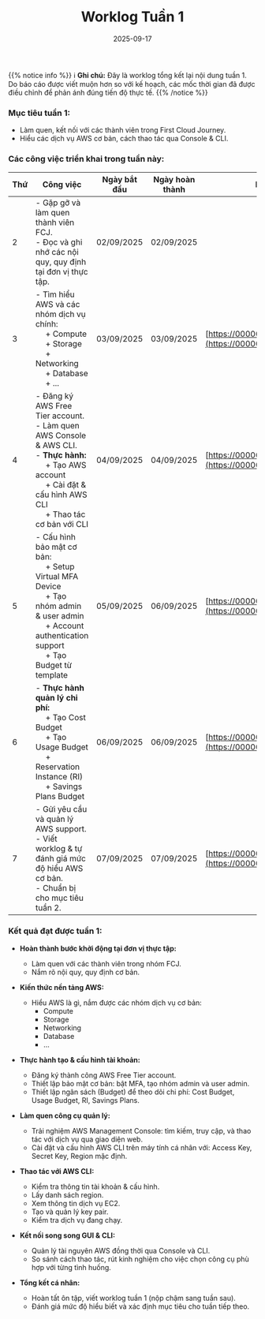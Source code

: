 ﻿---
title: "Worklog Tuần 1"
date: 2025-09-17
weight: 1
chapter: false
pre: " <b> 1.1. </b> "
---

{{% notice info %}}
ℹ️ **Ghi chú:** Đây là worklog tổng kết lại nội dung tuần 1. Do báo cáo được viết muộn hơn so với kế hoạch, các mốc thời gian đã được điều chỉnh để phản ánh đúng tiến độ thực tế.
{{% /notice %}}

### Mục tiêu tuần 1:

* Làm quen, kết nối với các thành viên trong First Cloud Journey.
* Hiểu các dịch vụ AWS cơ bản, cách thao tác qua Console & CLI.

### Các công việc triển khai trong tuần này:

| Thứ | Công việc                                                                                                                                                                                           | Ngày bắt đầu | Ngày hoàn thành | Nguồn tài liệu                                                                |
| --- |-----------------------------------------------------------------------------------------------------------------------------------------------------------------------------------------------------| ------------ | ---------------- |-------------------------------------------------------------------------------|
| 2   | - Gặp gỡ và làm quen thành viên FCJ.<br> - Đọc và ghi nhớ các nội quy, quy định tại đơn vị thực tập.                                                                                                | 02/09/2025   | 02/09/2025       |                                                                               |
| 3   | - Tìm hiểu AWS và các nhóm dịch vụ chính:<br>&emsp; + Compute <br>&emsp; + Storage <br>&emsp; + Networking <br>&emsp; + Database <br>&emsp; + ...                                                   | 03/09/2025   | 03/09/2025       | [https://000001.awsstudygroup.com/vi/](https://000001.awsstudygroup.com/vi/)  |
| 4   | - Đăng ký AWS Free Tier account.<br> - Làm quen AWS Console & AWS CLI.<br>- **Thực hành:**<br>&emsp; + Tạo AWS account <br>&emsp; + Cài đặt & cấu hình AWS CLI <br>&emsp; + Thao tác cơ bản với CLI | 04/09/2025   | 04/09/2025       | [https://000001.awsstudygroup.com/vi/](https://000001.awsstudygroup.com/vi/)  |
| 5   | - Cấu hình bảo mật cơ bản:<br>&emsp; + Setup Virtual MFA Device <br>&emsp; + Tạo nhóm admin & user admin <br>&emsp; + Account authentication support <br>&emsp; + Tạo Budget từ template            | 05/09/2025   | 06/09/2025       | [https://000007.awsstudygroup.com/vi/](https://000007.awsstudygroup.com/vi/)  |
| 6   | - **Thực hành quản lý chi phí:**<br>&emsp; + Tạo Cost Budget <br>&emsp; + Tạo Usage Budget <br>&emsp; + Reservation Instance (RI) <br>&emsp; + Savings Plans Budget                                 | 06/09/2025   | 06/09/2025       | [https://000007.awsstudygroup.com/vi/](https://000007.awsstudygroup.com/vi/)  |
| 7   | - Gửi yêu cầu và quản lý AWS support.<br>- Viết worklog & tự đánh giá mức độ hiểu AWS cơ bản.<br>- Chuẩn bị cho mục tiêu tuần 2.                                                                    | 07/09/2025   | 07/09/2025       | [https://000009.awsstudygroup.com/vi/](https://000009.awsstudygroup.com/vi/)  |

### Kết quả đạt được tuần 1:

* **Hoàn thành bước khởi động tại đơn vị thực tập:**
    - Làm quen với các thành viên trong nhóm FCJ.
    - Nắm rõ nội quy, quy định cơ bản.

* **Kiến thức nền tảng AWS:**
    - Hiểu AWS là gì, nắm được các nhóm dịch vụ cơ bản:
        * Compute
        * Storage
        * Networking
        * Database
        * ...

* **Thực hành tạo & cấu hình tài khoản:**
    - Đăng ký thành công AWS Free Tier account.
    - Thiết lập bảo mật cơ bản: bật MFA, tạo nhóm admin và user admin.
    - Thiết lập ngân sách (Budget) để theo dõi chi phí: Cost Budget, Usage Budget, RI, Savings Plans.

* **Làm quen công cụ quản lý:**
    - Trải nghiệm AWS Management Console: tìm kiếm, truy cập, và thao tác với dịch vụ qua giao diện web.
    - Cài đặt và cấu hình AWS CLI trên máy tính cá nhân với: Access Key, Secret Key, Region mặc định.

* **Thao tác với AWS CLI:**
    - Kiểm tra thông tin tài khoản & cấu hình.
    - Lấy danh sách region.
    - Xem thông tin dịch vụ EC2.
    - Tạo và quản lý key pair.
    - Kiểm tra dịch vụ đang chạy.

* **Kết nối song song GUI & CLI:**
    - Quản lý tài nguyên AWS đồng thời qua Console và CLI.
    - So sánh cách thao tác, rút kinh nghiệm cho việc chọn công cụ phù hợp với từng tình huống.

* **Tổng kết cá nhân:**
    - Hoàn tất ôn tập, viết worklog tuần 1 (nộp chậm sang tuần sau).
    - Đánh giá mức độ hiểu biết và xác định mục tiêu cho tuần tiếp theo.
